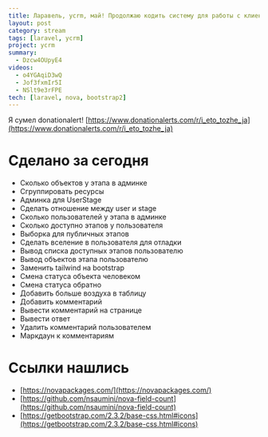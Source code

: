 ```yaml
---
title: Ларавель, ycrm, май! Продолжаю кодить систему для работы с клиентами.
layout: post
category: stream
tags: [laravel, ycrm]
project: ycrm
summary:
  - Dzcw4OUpyE4
videos:
  - o4YGAqiD3wQ
  - Jof3fxmIr5I
  - NSlt9e3rFPE
tech: [laravel, nova, bootstrap2]
---
```


Я сумел donationalert! [https://www.donationalerts.com/r/i_eto_tozhe_ja](https://www.donationalerts.com/r/i_eto_tozhe_ja)

# Сделано за сегодня
+ Сколько объектов у этапа в админке
+ Сгруппировать ресурсы
+ Админка для UserStage
+ Сделать отношение между user и stage
+ Сколько пользователей у этапа в админке
+ Сколько доступно этапов у пользователя
+ Выборка для публичных этапов
+ Сделать вселение в пользователя для отладки
+ Вывод списка доступных этапов пользователю
+ Вывод объектов этапа пользователю
+ Заменить tailwind на bootstrap
+ Смена статуса объекта человеком
+ Смена статуса обратно
+ Добавить больше воздуха в таблицу
+ Добавить комментарий
+ Вывести комментарий на странице
+ Вывести ответ
+ Удалить комментарий пользователем
+ Маркдаун к комментариям

# Ссылки нашлись
- [https://novapackages.com/](https://novapackages.com/)
- [https://github.com/nsaumini/nova-field-count](https://github.com/nsaumini/nova-field-count)
- [https://getbootstrap.com/2.3.2/base-css.html#icons](https://getbootstrap.com/2.3.2/base-css.html#icons)
